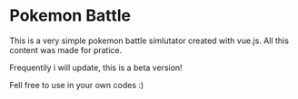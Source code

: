 # Pokemon Battle

This is a very simple pokemon battle simlutator created with vue.js. All this content was made for pratice.

Frequentily i will update, this is a beta version!

Fell free to use in your own codes :)
